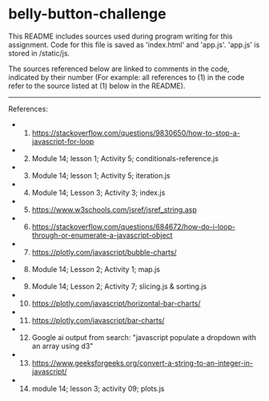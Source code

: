 # belly-button-challenge
This README includes sources used during program writing for this assignment. Code for this file is saved as 'index.html' and 'app.js'. 'app.js' is stored in /static/js.

The sources referenced below are linked to comments in the code, indicated by their number (For example: all references to (1) in the code refer to the source listed at (1) below in the README).

-------------------------------------
References:
- 1. https://stackoverflow.com/questions/9830650/how-to-stop-a-javascript-for-loop
- 2. Module 14; lesson 1; Activity 5; conditionals-reference.js
- 3) Module 14; lesson 1; Activity 5; iteration.js
- 4) Module 14; Lesson 3; Activity 3; index.js
- 5) https://www.w3schools.com/jsref/jsref_string.asp
- 6) https://stackoverflow.com/questions/684672/how-do-i-loop-through-or-enumerate-a-javascript-object
- 7) https://plotly.com/javascript/bubble-charts/
- 8) Module 14; Lesson 2; Activity 1; map.js
- 9) Module 14; Lesson 2; Activity 7; slicing.js & sorting.js
- 10) https://plotly.com/javascript/horizontal-bar-charts/
- 11) https://plotly.com/javascript/bar-charts/
- 12) Google ai output from search: "javascript populate a dropdown with an array using d3"
- 13) https://www.geeksforgeeks.org/convert-a-string-to-an-integer-in-javascript/
- 14) module 14; lesson 3; activity 09; plots.js
